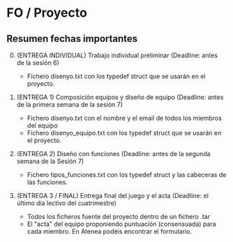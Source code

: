 # FO / Proyecto

## Resumen fechas importantes

0. (ENTREGA INDIVIDUAL) Trabajo individual preliminar (Deadline: antes de la sesión 6)

	- Fichero disenyo.txt con los typedef struct que se usarán en el proyecto.

1. (ENTREGA 1) Composición equipos y diseño de equipo (Deadline: antes de la primera semana de la sesión 7)

	- Fichero disenyo.txt con el nombre y el email de todos los miembros del equipo
	- Fichero disenyo_equipo.txt con los typedef struct que se usarán en el proyecto.

2. (ENTREGA 2) Diseño con funciones (Deadline: antes de la segunda semana de la Sesión 7)

	- Fichero tipos_funciones.txt con los typedef struct y las cabeceras de las funciones.

3. (ENTREGA 3 / FINAL) Entrega final del juego y el acta (Deadline: el último día lectivo del cuatrimestre)

	- Todos los ficheros fuente del proyecto dentro de un fichero .tar
	- El "acta" del equipo proponiendo puntuación (consensuada) para cada miembro. En Atenea podéis encontrar el formulario.